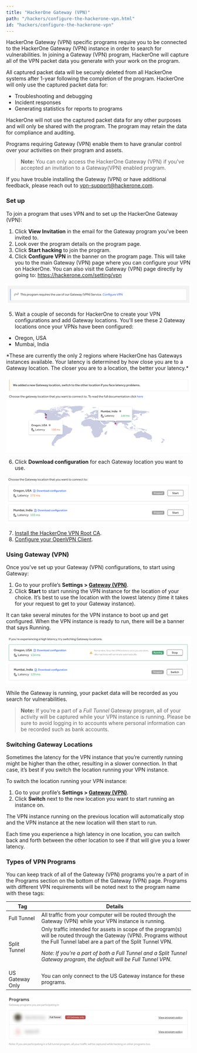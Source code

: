 ```yaml
---
title: "HackerOne Gateway (VPN)"
path: "/hackers/configure-the-hackerone-vpn.html"
id: "hackers/configure-the-hackerone-vpn"
---
```


HackerOne Gateway (VPN) specific programs require you to be connected to the HackerOne Gateway (VPN) instance in order to search for vulnerabilities. In joining a Gateway (VPN) program, HackerOne will capture all of the VPN packet data you generate with your work on the program.

All captured packet data will be securely deleted from all HackerOne systems after 1-year following the completion of the program. HackerOne will only use the captured packet data for:
* Troubleshooting and debugging
* Incident responses
* Generating statistics for reports to programs

HackerOne will not use the captured packet data for any other purposes and will only be shared with the program. The program may retain the data for compliance and auditing.

Programs requiring Gateway (VPN) enable them to have granular control over your activities on their program and assets.

> **Note:** You can only access the HackerOne Gateway (VPN) if you've accepted an invitation to a Gateway(VPN) enabled program.

If you have trouble installing the Gateway (VPN) or have additional feedback, please reach out to [vpn-support@hackerone.com](mailto:vpn-support@hackerone.com).

### Set up

To join a program that uses VPN and to set up the HackerOne Gateway (VPN):
1. Click **View Invitation** in the email for the Gateway program you’ve been invited to.
2. Look over the program details on the program page.
3. Click **Start hacking** to join the program.
4. Click **Configure VPN** in the banner on the program page. This will take you to the main Gateway (VPN) page where you can configure your VPN on HackerOne. You can also visit the Gateway (VPN) page directly by going to: https://hackerone.com/setting/vpn

![banner to configure VPN](./images/gateway-1.png)

5. Wait a couple of seconds for HackerOne to create your VPN configurations and add Gateway locations. You’ll see these 2 Gateway locations once your VPNs have been configured:
<ul><li>Oregon, USA
<li>Mumbai, India</li></ul>
*These are currently the only 2 regions where HackerOne has Gateways instances available. Your latency is determined by how close you are to a Gateway location. The closer you are to a location, the better your latency.*

![image](./images/gateway-2.png)

6. Click **Download configuration** for each Gateway location you want to use.

![image](./images/gateway-3.png)

7. [Install the HackerOne VPN Root CA](/hackers/hackerone-vpn-root-ca.html).
8. [Configure your OpenVPN Client](/hackers/openvpn-clients.html).

### Using Gateway (VPN)

Once you’ve set up your Gateway (VPN) configurations, to start using Gateway:
1. Go to your profile’s **Settings > [Gateway (VPN)](https://hackerone.com/setting/vpn)**.
2. Click **Start** to start running the VPN instance for the location of your choice. It’s best to use the location with the lowest latency (time it takes for your request to get to your Gateway instance).

It can take several minutes for the VPN instance to boot up and get configured. When the VPN instance is ready to run, there will be a banner that says Running.

![image](./images/gateway-4.png)

While the Gateway is running, your packet data will be recorded as you search for vulnerabilities.

>**Note:** If you’re a part of a *Full Tunnel* Gateway program, all of your activity will be captured while your VPN instance is running. Please be sure to avoid logging in to accounts where personal information can be recorded such as bank accounts.   

### Switching Gateway Locations
Sometimes the latency for the VPN instance that you’re currently running might be higher than the other, resulting in a slower connection. In that case, it’s best if you switch the location running your VPN instance.

To switch the location running your VPN instance:
1. Go to your profile’s **Settings > [Gateway (VPN)](https://hackerone.com/setting/vpn)**.
2. Click **Switch** next to the new location you want to start running an instance on.

The VPN instance running on the previous location will automatically stop and the VPN instance at the new location will then start to run.

Each time you experience a high latency in one location, you can switch back and forth between the other location to see if that will give you a lower latency.

### Types of VPN Programs
You can keep track of all of the Gateway (VPN) programs you’re a part of in the Programs section on the bottom of the Gateway (VPN) page. Programs with different VPN requirements will be noted next to the program name with these tags:

Tag | Details
--- | --------
Full Tunnel | All traffic from your computer will be routed through the Gateway (VPN) while your VPN instance is running.
Split Tunnel | Only traffic intended for assets in scope of the program(s) will be routed through the Gateway (VPN). Programs without the Full Tunnel label are a part of the Split Tunnel VPN. <p><p>*Note: If you’re a part of both a Full Tunnel and a Split Tunnel Gateway program, the default will be Full Tunnel VPN*.
US Gateway Only | You can only connect to the US Gateway instance for these programs.

![image](./images/gateway-5.png)
